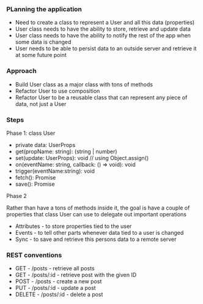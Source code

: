 ### PLanning the application

- Need to create a class to represent a User and all this data (properties)
- User class needs to have the ability to store, retrieve and update data
- User class needs to have the ability to notify the rest of the app when some data is changed
- User needs to be able to persist data to an outside server and retrieve it at some future point

### Approach

- Build User class as a major class with tons of methods
- Refactor User to use composition
- Refactor User to be a reusable class that can represent any piece of data, not just a User

### Steps

Phase 1: class User

- private data: UserProps
- get(propName: string): (string | number)
- set(update: UserProps): void // using Object.assign()
- on(eventName: string, callback: () => void): void
- trigger(eventName:string): void
- fetch(): Promise
- save(): Promise

Phase 2

Rather than have a tons of methods inside it, the goal is have a couple of properties that class User can use to delegate out important operations

- Attributes - to store properties tied to the user
- Events - to tell other parts whenever data tied to a user is changed
- Sync - to save and retrieve this persons data to a remote server

### REST conventions

- GET - /posts - retrieve all posts
- GET - /posts/:id - retrieve post with the given ID
- POST - /posts - create a new post
- PUT - /posts/:id - update a post
- DELETE - /posts/:id - delete a post
